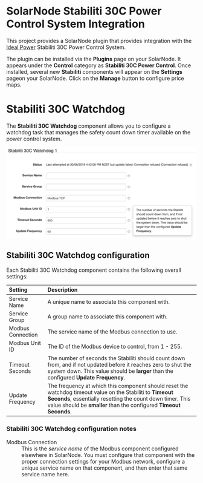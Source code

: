 # SolarNode Stabiliti 30C Power Control System Integration

This project provides a SolarNode plugin that provides integration with the [Ideal
Power][ideal-power] Stabiliti 30C Power Control System.

The plugin can be installed via the **Plugins** page on your SolarNode. It appears under the
**Control** category as **Stabiliti 30C Power Control**. Once installed, several new **Stabiliti**
components will appear on the **Settings** pageon your SolarNode. Click on the **Manage** button to
configure price maps.

# Stabiliti 30C Watchdog

The **Stabiliti 30C Watchdog** component allows you to configure a watchdog task that manages the
safety count down timer available on the power control system.

![settings](docs/solarnode-stabiliti-30c-watchdog-settings.png)


## Stabiliti 30C Watchdog configuration

Each Stabiliti 30C Watchdog component contains the following overall settings:

| Setting            | Description |
|:-------------------|:------------|
| Service Name       | A unique name to associate this component with. |
| Service Group      | A group name to associate this component with. |
| Modbus Connection  | The service name of the Modbus connection to use. |
| Modbus Unit ID     | The ID of the Modbus device to control, from 1 - 255. |
| Timeout Seconds    | The number of seconds the Stabiliti should count down from, and if not updated before it reaches zero to shut the system down. This value should be **larger** than the configured **Update Frequency**. |
| Update Frequency   | The frequency at which this component should reset the watchdog timeout value on the Stabiliti to **Timeout Seconds**, essentially resetting the count down timer. This value should be **smaller** than the configured **Timeout Seconds**. |

### Stabiliti 30C Watchdog configuration notes

<dl>
	<dt>Modbus Connection</dt>
	<dd>This is the <i>service name</i> of the Modbus component configured elsewhere
	in SolarNode. You must configure that component with the proper connection settings
	for your Modbus network, configure a unique service name on that component, and then
	enter that same service name here.</dd>
</dl>


[ideal-power]: http://www.idealpower.com/
